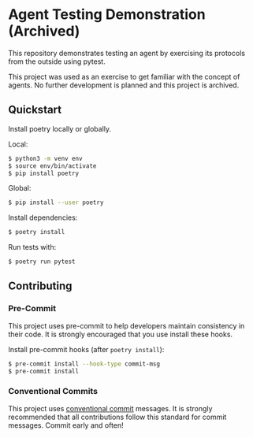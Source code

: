 # Agent Testing Demonstration (Archived)

This repository demonstrates testing an agent by exercising its protocols from
the outside using pytest.

This project was used as an exercise to get familiar with the concept of agents.
No further development is planned and this project is archived.

## Quickstart

Install poetry locally or globally.

Local:

```sh
$ python3 -m venv env
$ source env/bin/activate
$ pip install poetry
```

Global:

```sh
$ pip install --user poetry
```

Install dependencies:

```sh
$ poetry install
```

Run tests with:

```sh
$ poetry run pytest
```

## Contributing

### Pre-Commit

This project uses pre-commit to help developers maintain consistency in their
code. It is strongly encouraged that you use install these hooks.


Install pre-commit hooks (after `poetry install`):

```sh
$ pre-commit install --hook-type commit-msg
$ pre-commit install
```

### Conventional Commits

This project uses [conventional
commit](https://www.conventionalcommits.org/en/v1.0.0-beta.2/) messages. It is
strongly recommended that all contributions follow this standard for commit
messages. Commit early and often!
